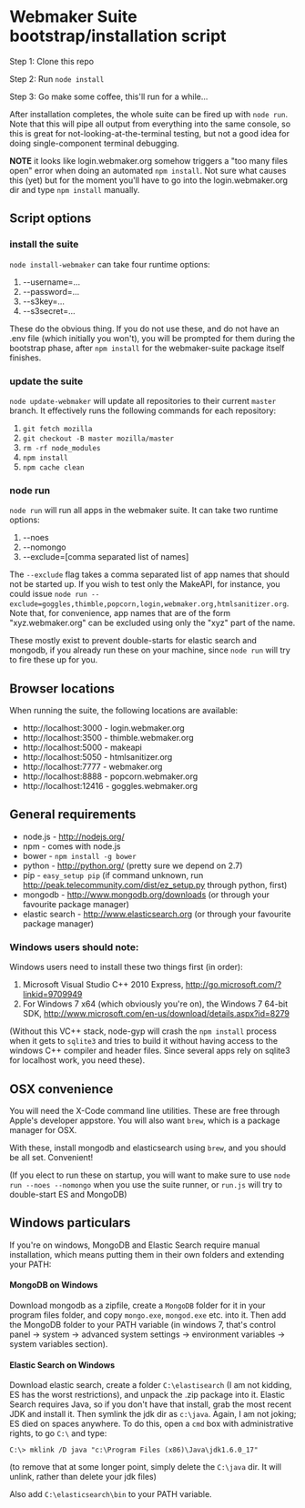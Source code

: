 # Webmaker Suite bootstrap/installation script

Step 1: Clone this repo

Step 2: Run `node install`

Step 3: Go make some coffee, this'll run for a while...

After installation completes, the whole suite can be fired up with `node run`. Note that this will pipe all output from everything into the same console, so this is great for not-looking-at-the-terminal testing, but not a good idea for doing single-component terminal debugging.

**NOTE** it looks like login.webmaker.org somehow triggers a "too many files open" error when doing an automated `npm install`. Not sure what causes this (yet) but for the moment you'll have to go into the login.webmaker.org dir and type `npm install` manually.

## Script options

### install the suite

`node install-webmaker` can take four runtime options:

1. --username=...
2. --password=...
3. --s3key=...
4. --s3secret=...

These do the obvious thing. If you do not use these, and do not have an .env file (which initially you won't), you will be prompted for them during the bootstrap phase, after `npm install` for the webmaker-suite package itself finishes.


### update the suite

`node update-webmaker` will update all repositories to their current `master` branch. It effectively runs the following commands for each repository:

1. `git fetch mozilla`
2. `git checkout -B master mozilla/master`
3. `rm -rf node_modules`
4. `npm install`
5. `npm cache clean`

### node run

`node run` will run all apps in the webmaker suite. It can take two runtime options:

1. --noes
2. --nomongo
3. --exclude=[comma separated list of names]

The `--exclude` flag takes a comma separated list of app names that should not be started up. If you wish to test only the MakeAPI, for instance, you could issue `node run --exclude=goggles,thimble,popcorn,login,webmaker.org,htmlsanitizer.org`. Note that, for convenience, app names that are of the form "xyz.webmaker.org" can be excluded using only the "xyz" part of the name.


These mostly exist to prevent double-starts for elastic search and mongodb, if you already run these on your machine, since `node run` will try to fire these up for you.

## Browser locations

When running the suite, the following locations are available:

* http://localhost:3000 - login.webmaker.org
* http://localhost:3500 - thimble.webmaker.org
* http://localhost:5000 - makeapi
* http://localhost:5050 - htmlsanitizer.org
* http://localhost:7777 - webmaker.org
* http://localhost:8888 - popcorn.webmaker.org
* http://localhost:12416 - goggles.webmaker.org

## General requirements

* node.js - http://nodejs.org/
* npm - comes with node.js
* bower - `npm install -g bower`
* python - http://python.org/ (pretty sure we depend on 2.7)
* pip - `easy_setup pip` (if command unknown, run http://peak.telecommunity.com/dist/ez_setup.py through python, first)
* mongodb - http://www.mongodb.org/downloads (or through your favourite package manager)
* elastic search - http://www.elasticsearch.org (or through your favourite package manager)


### Windows users should note:

Windows users need to install these two things first (in order):

1. Microsoft Visual Studio C++ 2010 Express, http://go.microsoft.com/?linkid=9709949
2. For Windows 7 x64 (which obviously you're on), the Windows 7 64-bit SDK, http://www.microsoft.com/en-us/download/details.aspx?id=8279

(Without this VC++ stack, node-gyp will crash the `npm install` process when it gets to `sqlite3` and tries to build it without having access to the windows C++ compiler and header files. Since several apps rely on sqlite3 for localhost work, you need these).

## OSX convenience

You will need the X-Code command line utilities. These are free through Apple's developer appstore. You will also want `brew`, which is a package manager for OSX.

With these, install mongodb and elasticsearch using `brew`, and you should be all set. Convenient!

(If you elect to run these on startup, you will want to make sure to use `node run --noes --nomongo` when you use the suite runner, or `run.js` will try to double-start ES and MongoDB)

## Windows particulars

If you're on windows, MongoDB and Elastic Search require manual installation, which means putting them in their own folders and extending your PATH:

#### MongoDB on Windows

Download mongodb as a zipfile, create a `MongoDB` folder for it in your program files folder, and copy `mongo.exe`, `mongod.exe` etc. into it. Then add the MongoDB folder to your PATH variable (in windows 7, that's control panel -> system -> advanced system settings -> environment variables -> system variables section).

#### Elastic Search on Windows

Download elastic search, create a folder `C:\elastisearch` (I am not kidding, ES has the worst restrictions), and unpack the .zip package into it. Elastic Search requires Java, so if you don't have that install, grab the most recent JDK and install it. Then symlink the jdk dir as `c:\java`. Again, I am not joking; ES died on spaces anywhere. To do this, open a `cmd` box with administrative rights, to go `C:\` and type:

`C:\> mklink /D java "c:\Program Files (x86)\Java\jdk1.6.0_17"`

(to remove that at some longer point, simply delete the `C:\java` dir. It will unlink, rather than delete your jdk files)

Also add `C:\elasticsearch\bin` to your PATH variable.
